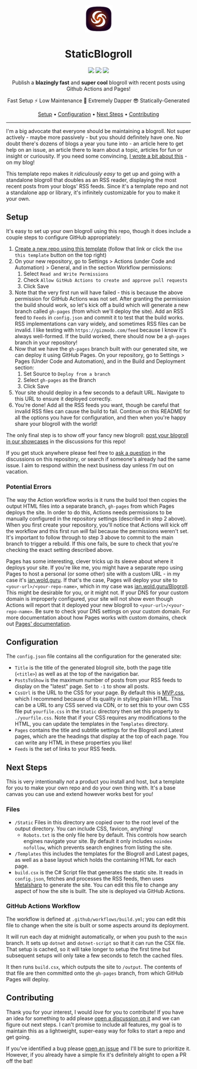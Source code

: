 <div align="center">

<img src="img/logo.png" width="75" alt="Logo" />
    
# StaticBlogroll

<a href="https://github.com/IanWold/StaticBlogroll/releases"><img src="https://img.shields.io/github/v/release/ianwold/staticblogroll?include_prereleases&style=for-the-badge&label=version" /></a>
<a href="https://github.com/IanWold/StaticBlogroll?tab=MIT-1-ov-file"><img src="https://img.shields.io/github/license/ianwold/staticblogroll?style=for-the-badge" /></a>
<a href="https://github.com/IanWold/StaticBlogroll/discussions/categories/showcase"><img src="https://img.shields.io/github/discussions-search?query=repo%3Aianwold%2Fstaticblogroll%20is%3Aopen%20category%3AShowcase&style=for-the-badge&label=blogrolls%20made" /></a>

Publish a **blazingly fast** and **super cool** blogroll with recent posts using Github Actions and Pages!

Fast Setup ⚡ Low Maintenance 💪 Extremely Dapper 😎 Statically-Generated

[Setup](#setup) •
[Configuration](#configuration) •
[Next Steps](#next-steps) •
[Contributing](#contributing)

</div>

---

I'm a big advocate that everyone should be maintaining a blogroll. Not super actively - maybe more passively - but you should definitely have one. No doubt there's dozens of blogs a year you tune into - an article here to get help on an issue, an article there to learn about a topic, articles for fun or insight or curiousity. If you need some convincing, [I wrote a bit about this](https://ian.wold.guru/Posts/publish_your_blogroll_now.html) - on my blog!

This template repo makes it _ridiculously easy_ to get up and going with a standalone blogroll that doubles as an RSS reader, displaying the most recent posts from your blogs' RSS feeds. Since it's a template repo and not a standalone app or library, it's infinitely customizable for you to make it your own.

## Setup

It's easy to set up your own blogroll using this repo, though it does include a couple steps to configure GitHub appropriately:

1. [Create a new repo using this template](https://github.com/new?template_name=StaticBlogroll&template_owner=IanWold) (follow that link or click the `Use this template` button on the top right)
2. On your new repository, go to Settings > Actions (under Code and Automation) > General, and in the section Workflow permissions:
    1. Select `Read and Write Permissions`
    2. Check `Allow GitHub Actions to create and approve pull requests`
    3. Click Save
3. Note that the very first run will have failed - this is because the above permission for GitHub Actions was not set. After granting the permission the build should work, so let's kick off a build which will generate a new branch called `gh-pages` (from which we'll deploy the site). Add an RSS feed to `Feeds` in `config.json` and commit it to test that the build works. RSS implementations can vary widely, and sometimes RSS files can be invalid. I like testing with `https://gizmodo.com/feed` because I know it's always well-formed. If the build worked, there should now be a `gh-pages` branch in your repository!
4. Now that we have the `gh-pages` branch built with our generated site, we can deploy it using GitHub Pages. On your repository, go to Settings > Pages (Under Code and Automation), and in the Build and Deployment section:
    1. Set Source to `Deploy from a branch`
    2. Select `gh-pages` as the Branch
    3. Click Save
5. Your site should deploy in a few seconds to a default URL. Navigate to this URL to ensure it deployed correctly.
6. You're done! Add all the RSS feeds you want, though be careful that invalid RSS files can cause the build to fail. Continue on this README for all the options you have for configuration, and then when you're happy share your blogroll with the world!

The only final step is to show off your fancy new blogroll: [post your blogroll in our showcases](https://github.com/IanWold/StaticBlogroll/discussions/new?category=showcase) in the discussions for this repo!

If you get stuck anywhere please feel free to [ask a question](https://github.com/IanWold/StaticBlogroll/discussions/new?category=questions) in the discussions on this repository, or search if someone's already had the same issue. I aim to respond within the next business day unless I'm out on vacation.

### Potential Errors

The way the Action workflow works is it runs the build tool then copies the output HTML files into a separate branch, `gh-pages` from which Pages deploys the site. In order to do this, Actions needs permissions to be manually configured in the repository settings (described in step 2 above). When you first create your repository, you'll notice that Actions will kick off the workflow and this first run _will_ fail because the permissions weren't set. It's important to follow through to step 3 above to commit to the main branch to trigger a rebuild. If this one fails, be sure to check that you're checking the exact setting described above.

Pages has some interesting, clever tricks up its sleeve about where it deploys your site. If you're like me, you might have a separate repo using Pages to host a personal (or some other) site with a custom URL - in my case it's [ian.wold.guru](https://ian.wold.guru). If that's the case, Pages will deploy your site to `<your-url>/<your-repo-name>`, which in my case was [ian.wold.guru/Blogroll](https://ian.wold.guru/Blogroll). This might be desirable for you, or it might not. If your DNS for your custom domain is improperly configured, your site will not show even though Actions will report that it deployed your new blogroll to `<your-url>/<your-repo-name>`. Be sure to check your DNS settings on your custom domain. For more documentation about how Pages works with custom domains, check out [Pages' documentation](https://docs.github.com/en/pages/configuring-a-custom-domain-for-your-github-pages-site/managing-a-custom-domain-for-your-github-pages-site).

## Configuration

The `config.json` file contains all the configuration for the generated site:

* `Title` is the title of the generated blogroll site, both the page title (`<title>`) as well as at the top of the navigation bar.
* `PostsToShow` is the maximum number of posts from your RSS feeds to display on the "latest" page. Set to `-1` to show all posts.
* `CssUrl` is the URL to the CSS for your page. By default this is [MVP.css](https://andybrewer.github.io/mvp/), which I recommend because of its quality in styling plain HTML. This can be a URL to any CSS served via CDN, or to set this to your own CSS file put `yourfile.css` in the `Static` directory then set this property to `./yourfile.css`. Note that if your CSS requires any modifications to the HTML, you can update the templates in the `Templates` directory.
* `Pages` contains the title and subtitle settings for the Blogroll and Latest pages, which are the headings that display at the top of each page. You can write any HTML in these properties you like!
* `Feeds` is the set of links to your RSS feeds.

## Next Steps

This is very intentionally _not_ a product you install and host, but a template for you to make your own repo and do your own thing with. It's a base canvas you can use and extend however works best for you!

### Files

* `/Static` Files in this directory are copied over to the root level of the output directory. You can include CSS, favicon, anything!
    * `Robots.txt` is the only file here by default. This controls how search engines navigate your site. By default it only includes `noindex nofollow`, which prevents search engines from listing the site.
* `/Templates` this includes the templates for the Blogroll and Latest pages, as well as a base layout which holds the containing HTML for each page.
* `build.csx` is the C# Script file that generates the static site. It reads in `config.json`, fetches and processes the RSS feeds, then uses [Metalsharp](https://github.com/IanWold/Metalsharp) to generate the site. You can edit this file to change any aspect of how the site is built. The site is deployed via GitHub Actions.

### GitHub Actions Workflow

The workflow is defined at `.github/workflows/build.yml`; you can edit this file to change when the site is built or some aspects around its deployment.

It will run each day at midnight automatically, or when you push to the `main` branch. It sets up `dotnet` and `dotnet-script` so that it can run the CSX file. That setup is cached, so it will take longer to setup the first time but subsequent setups will only take a few seconds to fetch the cached files.

It then runs `build.csx`, which outputs the site to `/output`. The contents of that file are then committed onto the `gh-pages` branch, from which GitHub Pages will deploy.

## Contributing

Thank you for your interest, I would _love_ for you to contribute! If you have an idea for something to add please [open a discussion on it](https://github.com/IanWold/StaticBlogroll/discussions/new?category=ideas) and we can figure out next steps. I can't promise to include all features, my goal is to maintain this as a lightweight, super-easy way for folks to start a repo and get going.

If you've identified a bug please [open an issue](https://github.com/IanWold/StaticBlogroll/issues/new?assignees=IanWold&labels=&projects=&template=bug_report.md&title=) and I'll be sure to prioritize it. However, if you already have a simple fix it's definitely alright to open a PR off the bat!
